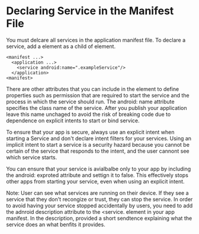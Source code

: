 # Declaring Service in the Manifest File
You must delcare all services in the application manifest file. To declare a service, add a <service> element as a child of <application> element. 

```
<manifest ...>
  <application ...> 
    <service android:name=".exampleService"/>
  </application>
<manifest>
```

There are other attributes that you can include in the <service> element to define properties such as permission that are required to start the service and the process in which the service should run. The android: name attribute specifies the class name of the service. After you publish your application leave this name unchaged to avoid the risk of breaking code due to dependence on explicit intents to start or bind service. 

To ensure that your app is secure, always use an explicit intent when starting a Service and don't declare intent filters for your services. Using an implicit intent to start a service is a security hazard because you cannot be certain of the service that responds to the intent, and the user cannont see which service starts. 

You can ensure that your service is avialbalbe only to your app by including the android: exproted attribute and settign it to false. This effectively stops other apps from starting your service, even when using an explicit intent. 

Note: 
User can see what services are running on their device. If they see a service that they don't recongize or trust, they can stop the service. In order to avoid having your service stopped accidentally by users, you need to add the adnroid description attribute to the <service. element in your app manifest. In the description, provided a short sendtence explaining what the service does an what benfits it provides. 
